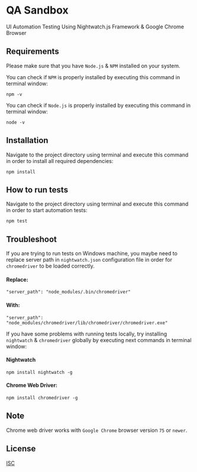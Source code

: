 # QA Sandbox

UI Automation Testing Using Nightwatch.js Framework & Google Chrome Browser

## Requirements

Please make sure that you have `Node.js` & `NPM` installed on your system.

You can check if `NPM` is properly installed by executing this command in terminal window:

```
npm -v
```

You can check if `Node.js` is properly installed by executing this command in terminal window:

```
node -v
```

## Installation

Navigate to the project directory using terminal and execute this command in order to install all required dependencies:

```
npm install
```

## How to run tests

Navigate to the project directory using terminal and execute this command in order to start automation tests:

```
npm test
```

## Troubleshoot

If you are trying to run tests on Windows machine, you maybe need to replace server path in `nightwatch.json` configuration file in order for `chromedriver` to be loaded correctly.

#### Replace:

```
"server_path": "node_modules/.bin/chromedriver"
```

#### With:

```
"server_path": "node_modules/chromedriver/lib/chromedriver/chromedriver.exe"
```

If you have some problems with running tests locally, try installing `nightwatch` & `chromedriver` globally by executing next commands in terminal window:

#### Nightwatch
```
npm install nightwatch -g
```

#### Chrome Web Driver:

```
npm install chromedriver -g
```

## Note

Chrome web driver works with `Google Chrome` browser version `75` or `newer`.

## License

[ISC](https://choosealicense.com/licenses/isc/)
